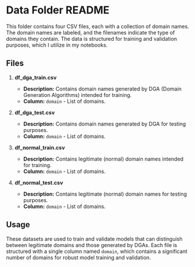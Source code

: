 # Data Folder README

This folder contains four CSV files, each with a collection of domain names. The domain names are labeled, and the filenames indicate the type of domains they contain. The data is structured for training and validation purposes, which I utilize in my notebooks.

## Files

1. **df_dga_train.csv**
   - **Description:** Contains domain names generated by DGA (Domain Generation Algorithms) intended for training.
   - **Column:** `domain` - List of domains.

2. **df_dga_test.csv**
   - **Description:** Contains domain names generated by DGA for testing purposes.
   - **Column:** `domain` - List of domains.

3. **df_normal_train.csv**
   - **Description:** Contains legitimate (normal) domain names intended for training.
   - **Column:** `domain` - List of domains.

4. **df_normal_test.csv**
   - **Description:** Contains legitimate (normal) domain names for testing purposes.
   - **Column:** `domain` - List of domains.

## Usage

These datasets are used to train and validate models that can distinguish between legitimate domains and those generated by DGAs. Each file is structured with a single column named `domain`, which contains a significant number of domains for robust model training and validation.
